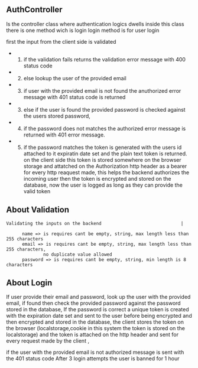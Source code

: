   ## AuthController
   Is the controller class where authentication logics dwells
   inside this class there is one method wich is login 
   login method is for user login
   
   first the input from the client side is validated 
   - 1. if the validation fails returns the validation error message with 400 status code
   - 2. else lookup the user of the provided email  
   - 3. if user with the provided email is not found the anuthorized error message with 401 
         status code is returned
   - 3. else if the user is found the provided password is checked against the users stored password,
   - 4. if the password does not matches the authorized error message is returned with 401 error message.
   - 5. if the password matches the token is generated with the users id attached to it expiratin date set and the plain text token is returned. on the client side this token is stored somewhere on the browser storage and attatched on the Authorization http header as a bearer for every http reaquest made, this helps the backend authorizes the incoming user then the token is encrypted and stored on the database, now the user is logged as long as they can provide the valid token
     
   
  
  ## About Validation
  
    Validating the inputs on the backend                              |
       
          name => is requires cant be empty, string, max length less than 255 characters    
          email => is requires cant be empty, string, max length less than 255 characters,  
                  no duplicate value allowed                                                
          password => is requires cant be empty, string, min length is 8 characters  
  
  ## About Login
  
  If user provide their email and password, look up the user with the provided
  email, if found then check the provided password against the password stored in the database,
  If the password is correct a unique token is created with the expiration date set
  and sent to the user before being encrypted and then encrypted and stored in the database, 
  the client stores the token on the browser (localstorage,cookie in this system the token is stored on the localstorage) and the token is attached on the http header and sent for every request made by the client ,
  
  if the user with the provided email is not authorized message is sent with the 401 status code
  After 3 login attempts the user is banned for 1 hour
  
  

